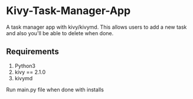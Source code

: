 # Kivy-Task-Manager-App
A task manager app with kivy/kivymd. This allows users to add a new task and also you'll be able to delete when done.

## Requirements
1. Python3
2.  kivy == 2.1.0
3. kivymd

Run main.py file when done with installs
